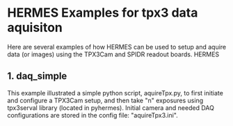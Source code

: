 # HERMES Examples for tpx3 data aquisiton
Here are several examples of how HERMES can be used to setup and aquire data (or images) using the TPX3Cam and SPIDR readout boards. HERMES 

## 1. daq_simple ##
This example illustrated a simple python script, aquireTpx.py, to first initiate and configure a TPX3Cam setup, and then take "n" exposures using tpx3serval library (located in pyhermes). Initial camera and needed DAQ configurations are stored in the config file: "aquireTpx3.ini".  